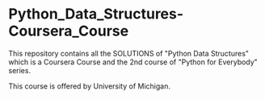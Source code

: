 # Python_Data_Structures-Coursera_Course
This repository contains all the SOLUTIONS of "Python Data Structures" which is a Coursera Course and the 2nd course of "Python for Everybody" series.

This course is offered by University of Michigan.
